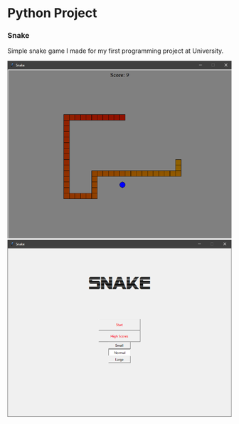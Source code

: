 # Python Project
### Snake

Simple snake game I made for my first programming project at University.

![Gameplay](images/gameplay.PNG)
![Menu](images/menu.PNG)
